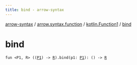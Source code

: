 ```yaml
---
title: bind - arrow-syntax
---
```


[arrow-syntax](../../index.html) / [arrow.syntax.function](../index.html) / [kotlin.Function1](index.html) / [bind](./bind.html)

# bind

`fun <P1, R> ((`[`P1`](bind.html#P1)`) -> `[`R`](bind.html#R)`).bind(p1: `[`P1`](bind.html#P1)`): () -> `[`R`](bind.html#R)